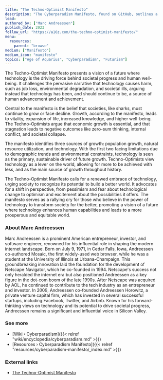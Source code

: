```yaml
---
title: "The Techno-Optimist Manifesto"
description: "The Cyberparadism Manifesto, found on GitHub, outlines a vision for a future shaped by the positive potential of technology and scientific progress. At its core, Cyberparadism focuses on using technology to enhance the human experience, promote sustainability, and foster a collective sense of purpose and responsibility. It is not a political or economic manifesto, but rather an aesthetic declaration that seeks to inspire and stimulate imagination. The manifesto embraces the idea that technology can create a world of abundance, equity, and harmony with nature. It promotes values such as ingenuity, continuity, and siblinghood and emphasizes the responsible use of technology to create a better world. Cyberparadism is seen as a pathway to a future where technology and nature coexist harmoniously, enhancing rather than detracting from the natural world​​."
lead:
authored_by: ["Marc Andreessen"]
publish_date: 2023
follow_url: "https://a16z.com/the-techno-optimist-manifesto/"
menu:
  resources:
    parent: "browse"
medium: ["Manifesto"]
medium_icon: "manifesto"
topics: ["Age of Aquarius", "Cyberparadism", "Futurism"]
---
```


The Techno-Optimist Manifesto presents a vision of a future where technology is the driving force behind societal progress and human well-being. It challenges the pervasive narrative that technology causes harm, such as job loss, environmental degradation, and societal ills, arguing instead that technology has been, and should continue to be, a source of human advancement and achievement.

Central to the manifesto is the belief that societies, like sharks, must continue to grow or face decline. Growth, according to the manifesto, leads to vitality, expansion of life, increased knowledge, and higher well-being. The Techno-Optimists argue that economic growth is essential, and that stagnation leads to negative outcomes like zero-sum thinking, internal conflict, and societal collapse.

The manifesto identifies three sources of growth: population growth, natural resource utilization, and technology. With the first two facing limitations due to demographic trends and environmental constraints, technology is seen as the primary, sustainable driver of future growth. Techno-Optimists view technology as a lever on the world, allowing for more to be achieved with less, and as the main source of growth throughout history.

The Techno-Optimist Manifesto calls for a renewed embrace of technology, urging society to recognize its potential to build a better world. It advocates for a shift in perspective, from pessimism and fear about technological change to optimism and excitement about the possibilities it offers. The manifesto serves as a rallying cry for those who believe in the power of technology to transform society for the better, promoting a vision of a future where technology enhances human capabilities and leads to a more prosperous and equitable world.

### About Marc Andreessen

Marc Andreessen is a prominent American entrepreneur, investor, and software engineer, renowned for his influential role in shaping the modern internet landscape. Born on July 9, 1971, in Cedar Falls, Iowa, Andreessen co-authored Mosaic, the first widely-used web browser, while he was a student at the University of Illinois at Urbana-Champaign. This groundbreaking innovation laid the foundation for the development of Netscape Navigator, which he co-founded in 1994. Netscape's success not only heralded the internet era but also positioned Andreessen as a key figure in the dot-com boom of the late 1990s. After Netscape was acquired by AOL, he continued to contribute to the tech industry as an entrepreneur and investor. In 2009, Andreessen co-founded Andreessen Horowitz, a private venture capital firm, which has invested in several successful startups, including Facebook, Twitter, and Airbnb. Known for his forward-thinking views on technology and its potential to drive societal progress, Andreessen remains a significant and influential voice in Silicon Valley.

### See more

- [Wiki › Cyberparadism]({{< relref "wiki/encyclopedia/cyberparadism.md" >}})
- [Resources › Cyberparadism Manifesto]({{< relref "resources/cyberparadism-manifesto/_index.md" >}})

### External links

- [The Techno-Optimist Manifesto](https://a16z.com/the-techno-optimist-manifesto/)
